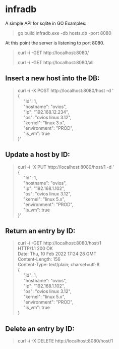 # infradb
A simple API for sqlite in GO
Examples:
> go build
> infradb.exe -db hosts.db -port 8080 

At this point the server is listening to port 8080.

> curl -i -GET http://localhost:8080/ 
>
> curl -i -GET http://localhost:8080/all

## Insert a new host into the DB:

> curl -i -X POST http://localhost:8080/host -d '</br>
{</br>
  &emsp;  "Id": 1, </br>
  &emsp;  "hostname": "ovios",</br>
  &emsp;  "ip": "192.168.12.234",</br>
  &emsp;  "os": "ovios linux 3.12",</br>
  &emsp;  "kernel": "linux 3.x",</br>
  &emsp;  "environment": "PROD",</br>
  &emsp;  "is_vm": true</br>
}'

## Update a host by ID:
> curl -i -X PUT http://localhost:8080/host/1 -d '</br>
{</br>
&emsp;  "Id": 1,</br>
&emsp;  "hostname": "ovios",</br>
&emsp;  "ip": "192.168.1.102",</br>
&emsp;  "os": "ovios linux 3.12",</br>
&emsp;  "kernel": "linux 5.x",</br>
&emsp;  "environment": "PROD",</br>
&emsp;  "is_vm": true</br>
}'

## Return an entry by ID:
> curl -i -GET http://localhost:8080/host/1</br>
HTTP/1.1 200 OK</br>
Date: Thu, 10 Feb 2022 17:24:28 GMT</br>
Content-Length: 156</br>
Content-Type: text/plain; charset=utf-8</br>
{</br>
&emsp;  "id": 1,</br>
&emsp;  "hostname": "ovios",</br>
&emsp;  "ip": "192.168.1.102",</br>
&emsp;  "os": "ovios linux 3.12",</br>
&emsp;  "kernel": "linux 5.x",</br>
&emsp;  "environment": "PROD",</br>
&emsp;  "is_vm": true</br>
}</br>

## Delete an entry by ID:

> curl -i -X DELETE http://localhost:8080/host/1

